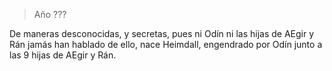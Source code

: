 > Año ???

De maneras desconocidas, y secretas, pues ni Odín ni las hijas de AEgir y Rán jamás han hablado de ello, nace Heimdall, engendrado por Odín junto a las 9 hijas de AEgir y Rán.